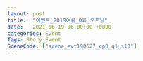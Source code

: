 ```yaml
---
layout: post
title:  "이벤트_2019여름_0화_오프닝"
date:   2021-06-19 06:00:00 +0000
categories: Event
Tags: Story Event
SceneCode: ["scene_evt190627_cp0_q1_s10"]
---
```

